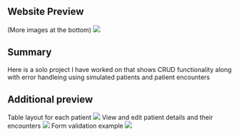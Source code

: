 ## Website Preview
(More images at the bottom)
<image src="homePage.PNG">
## Summary
Here is a solo project I have worked on that shows CRUD functionality along with error handleing using simulated patients and patient encounters

## Additional preview
Table layout for each patient
<image src="patientInfo.PNG">
View and edit patient details and their encounters
<image src="patientDetails.PNG">
Form validation example
<image src="formValidation.PNG">
